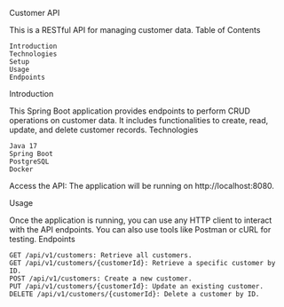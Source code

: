 Customer API

This is a RESTful API for managing customer data.
Table of Contents

    Introduction
    Technologies
    Setup
    Usage
    Endpoints

Introduction

This Spring Boot application provides endpoints to perform CRUD operations on customer data. It includes functionalities to create, read, update, and delete customer records.
Technologies

    Java 17
    Spring Boot
    PostgreSQL
    Docker


Access the API:
The application will be running on http://localhost:8080.

Usage

Once the application is running, you can use any HTTP client to interact with the API endpoints. You can also use tools like Postman or cURL for testing.
Endpoints

    GET /api/v1/customers: Retrieve all customers.
    GET /api/v1/customers/{customerId}: Retrieve a specific customer by ID.
    POST /api/v1/customers: Create a new customer.
    PUT /api/v1/customers/{customerId}: Update an existing customer.
    DELETE /api/v1/customers/{customerId}: Delete a customer by ID.
